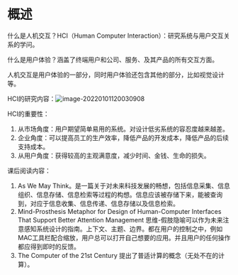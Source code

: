 # 概述

什么是人机交互？HCI（Human Computer Interaction）：研究系统与用户交互关系的学问。

什么是用户体验？涵盖了终端用户和公司、服务、及其产品的所有交互方面。

人机交互是用户体验的一部分，同时用户体验还包含其他的部分，比如视觉设计等。

HCI的研究内容：![image-20220101120030908](https://clwasblog-1301107071.cos.ap-shanghai.myqcloud.com/img/typora/image-20220101120030908.png)

HCI的重要性：

1. 从市场角度：用户期望简单易用的系统。对设计低劣系统的容忍度越来越差。
2. 企业角度：可以提高员工的生产效率，降低产品的开发成本，降低产品的后续支持成本。
3. 从用户角度：获得较高的主观满意度，减少时间、金钱、生命的损失。

课后阅读内容：

1. As We May Think。是一篇关于对未来科技发展的畅想，包括信息采集、信息组织、信息存储、信息检索等过程的构想。信息应该被存储下来，能被查询到，对应于信息收集、信息传递、信息存储以及信息检索。
2. Mind-Prosthesis Metaphor for Design of Human-Computer Interfaces That Support Better Attention Management 思维-假肢隐喻可以作为未来注意感知系统设计的指南。上下文、主题、边界。都在用户的控制之中，例如MAC工具栏配合缩放，用户总可以打开自己想要的应用。并且用户的任何操作都应得到即时的反馈。
3. The Computer of the 21st Century 提出了普适计算的概念（无处不在的计算）。
